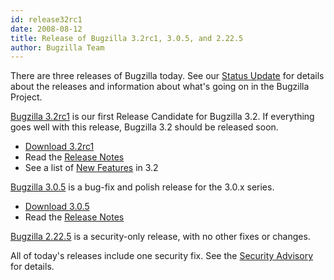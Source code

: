 ```yaml
---
id: release32rc1
date: 2008-08-12
title: Release of Bugzilla 3.2rc1, 3.0.5, and 2.22.5
author: Bugzilla Team
---
```


There are three releases of Bugzilla today. See our [Status Update](/news/2008/08/12/status-update) for details about the releases and information about what's going on in the Bugzilla Project.

[Bugzilla 3.2rc1](/releases/3.2/) is our first Release Candidate for Bugzilla 3.2\. If everything goes well with this release, Bugzilla 3.2 should be released soon.

*   [Download 3.2rc1](/download/#v32)
*   Read the [Release Notes](/releases/3.2/)
*   See a list of [New Features](/releases/3.2) in 3.2

[Bugzilla 3.0.5](/releases/3.0.5/) is a bug-fix and polish release for the 3.0.x series.

*   [Download 3.0.5](/download/#v30)
*   Read the [Release Notes](/releases/3.0.5/)

[Bugzilla 2.22.5](/releases/2.22.5/) is a security-only release, with no other fixes or changes.

All of today's releases include one security fix. See the [Security Advisory](/security/2.22.4) for details.

